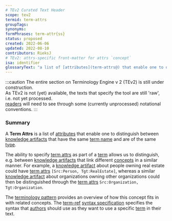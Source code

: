```yaml
---
# TEv2 Curated Text Header
scope: tev2
termid: term-attrs
groupTags:
synonyms:
formPhrases: term-attr{ss}
status: proposed
created: 2022-06-06
updated: 2022-08-10
contributors: RieksJ
# TEv2: attrs-specific front-matter for attrs `concept`
isa: identifier
glossaryText: "a list of [attributes](term-attrs@) that enable one to distinguish between [knowledge artifacts](@) that have the same [term name](@) and are of the same [type](term-type@)."
---
```


:::caution
The entire section on Terminology Engine v 2 (TEv2) is still under construction.<br/>
As TEv2 is not (yet) available, the texts that specify the tool are still 'raw', i.e. not yet processed.<br/>[readers](@) will need to see through some (currently unprocessed) notational conventions.
:::

### Summary
A **Term Attrs** is a list of [attributes](term-attrs@) that enable one to distinguish between [knowledge artifacts](@) that have the same [term name](@) and are of the same [type](term-type@).

The ability to specify [term attrs](@) as part of a [term](@) allows us to distinguish, e.g. between [knowledge artifacts](@) that link different [concepts](@) in a similar manner. For example, a [knowledge artifact](@) about people owning real estate could have [term attrs](@) `[Src:Person, Tgt:RealEstate]`, whereas a similar [knowledge artifact](@) about organizations owning other organizations could then be distinguished through the [term attrs](@) `Src:Organization, Tgt:Organization`.

The [terminology pattern](pattern-terminology-support@) provides an overview of how this concept fits in with related concepts.
The [term-ref](@) [syntax specification](/docs/tev2/spec-syntax/term-ref-syntax) specifies the syntax that [authors](@) should use as they want to use a specific [term](@) in their text.
